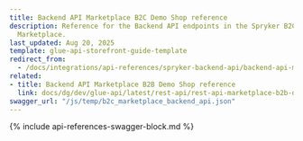 ```yaml
---
title: Backend API Marketplace B2C Demo Shop reference
description: Reference for the Backend API endpoints in the Spryker B2C Demo Shop
  Marketplace.
last_updated: Aug 20, 2025
template: glue-api-storefront-guide-template
redirect_from:
  - /docs/integrations/api-references/spryker-backend-api/backend-api-marketplace-b2c-demo-shop-reference.html
related:
- title: Backend API Marketplace B2B Demo Shop reference
  link: docs/dg/dev/glue-api/latest/rest-api/rest-api-marketplace-b2b-demo-shop-reference.html
swagger_url: "/js/temp/b2c_marketplace_backend_api.json"
---
```


{% include api-references-swagger-block.md %}

